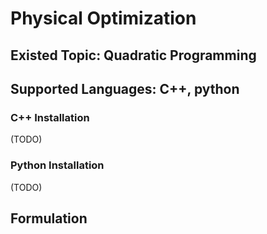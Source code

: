 # Physical Optimization 

## Existed Topic: Quadratic Programming

## Supported Languages: C++, python
### C++ Installation
(TODO)
### Python Installation
(TODO)

## Formulation
